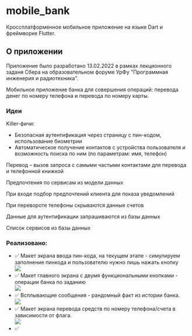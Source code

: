 # mobile_bank

Кроссплатформенное мобильное приложение на языке Dart и фреймворке Flutter.

## О приложении

Приложение было разработано 13.02.2022 в рамках лекционного заданя Сбера на образовательном форуме УрФу "Программная инженерия и радиотехника".

Мобильное приложение банка для совершения операций: перевода денег по номеру телефона и перевода по номеру карты.

### Идеи

Killer-фичи:
- Безопасная аутентификация через страницу с пин-кодом, использование биометрии
- Автоматическое получение контактов с устройства пользователя и возможность поиска по ним (по параметрам: имя, телефон)

Перевод – вызов запроса с самыми частыми контактами для перевода и телефонной книжкой

Предпочтения по сервисам из модели данных

При входе подбор предпочтений клиента для показа уведомлений

При перевороте телефоны скрываются данные счетов

Данные для аутентификации запрашиваются из базы данных

Список сервисов из базы данных

### Реализовано:
- :white_check_mark: Макет экрана ввода пин-кода, на текущем этапе - симулируем заполнение пинкода и пользователю нужно лишь нажать кнопку </br>
![](https://github.com/andrros3030/mobile_bank/blob/main/Screenshot_1644744178.png)
- :white_check_mark: Макет главного экрана с двумя функциональными кнопками - операции банка по заданию</br>
![](https://github.com/andrros3030/mobile_bank/blob/main/Screenshot_1644744326.png)
- :white_check_mark: Всплывающие сообщения - рандомный факт из истории банка.</br>
![](https://github.com/andrros3030/mobile_bank/blob/main/Screenshot_1644744305.png)
- :white_check_mark: Макет экрана перевода средств по номеру телефона/счета в зависимости от флага.</br>
![](https://github.com/andrros3030/mobile_bank/blob/main/Screenshot_1644744207.png)
- :white_check_mark:

